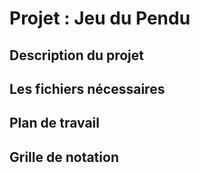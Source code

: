 # Projet : Jeu du Pendu

## Description du projet

## Les fichiers nécessaires

## Plan de travail

## Grille de notation